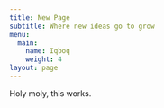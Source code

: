 ```yaml
---
title: New Page
subtitle: Where new ideas go to grow
menu:
  main:
    name: Iqboq
    weight: 4
layout: page
---
```

Holy moly, this works.

